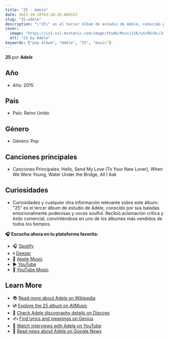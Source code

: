 ```yaml
---
title: "25 - Adele"
date: 2025-10-10T03:28:26.860323
slug: "25-adele"
description: "\"25\" es el tercer álbum de estudio de Adele, conocido por sus baladas emocionalmente poderosas y voces soulful."
cover:
  image: "https://is1-ssl.mzstatic.com/image/thumb/Music116/v4/08/8c/24/088c2405-2e33-801b-5c38-e967f2c01e69/191404113974.png/500x500bb.jpg"
  alt: "25 by Adele"
keywords: ["pop album", "Adele", "25", "music"]
---
```


**25** por **Adele**
## Año
- Año: 2015
## País
- País: Reino Unido
## Género
- Género: Pop
## Canciones principales
- Canciones Principales: Hello, Send My Love (To Your New Lover), When We Were Young, Water Under the Bridge, All I Ask
## Curiosidades
- Curiosidades y cualquier otra información relevante sobre este álbum: "25" es el tercer álbum de estudio de Adele, conocido por sus baladas emocionalmente poderosas y voces soulful. Recibió aclamación crítica y éxito comercial, convirtiéndose en uno de los álbumes más vendidos de todos los tiempos.



**🎧 Escucha ahora en tu plataforma favorita:**

- 🎧 [Spotify](https://open.spotify.com/search/25%20Adele)
- 🌀 [Deezer](https://www.deezer.com/search/25%20Adele)
- 🍎 [Apple Music](https://music.apple.com/search?term=25%20Adele)
- ▶️ [YouTube](https://www.youtube.com/results?search_query=25%20Adele)
- 🎵 [YouTube Music](https://music.youtube.com/search?q=25%20Adele)

## Learn More

- 📚 [Read more about Adele on Wikipedia](https://en.wikipedia.org/wiki/Adele)
- 💿 [Explore the 25 album on AllMusic](https://www.allmusic.com/search/albums/25)
- 📀 [Check Adele discography details on Discogs](https://www.discogs.com/search/?q=25+Adele&type=all)
- ✍️ [Find lyrics and meanings on Genius](https://genius.com/search?q=25%20Adele)
- 🎤 [Watch interviews with Adele on YouTube](https://www.youtube.com/results?search_query=Adele+interview)
- 📰 [Read news about Adele on Google News](https://news.google.com/search?q=Adele)